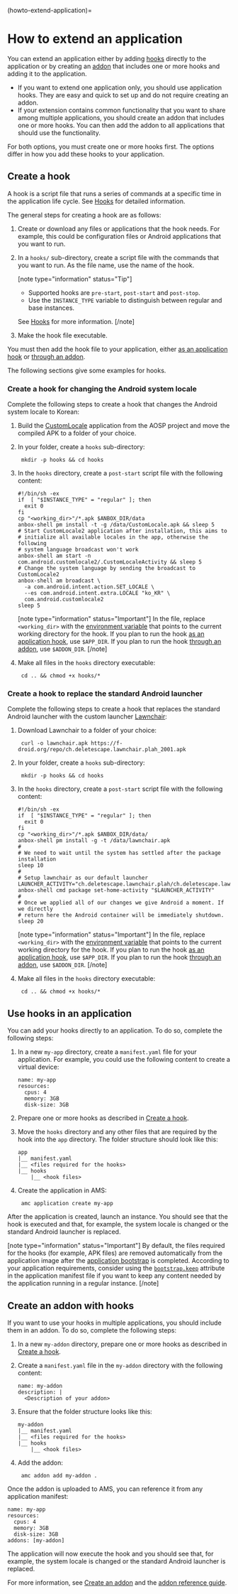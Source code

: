 (howto-extend-application)=
# How to extend an application

You can extend an application either by adding [hooks](#application-hooks) directly to the application or by creating an [addon](#addon) that includes one or more hooks and adding it to the application.

* If you want to extend one application only, you should use application hooks. They are easy and quick to set up and do not require creating an addon.
* If your extension contains common functionality that you want to share among multiple applications, you should create an addon that includes one or more hooks. You can then add the addon to all applications that should use the functionality.

For both options, you must create one or more hooks first. The options differ in how you add these hooks to your application.

## Create a hook

A hook is a script file that runs a series of commands at a specific time in the application life cycle. See [Hooks](https://discourse.ubuntu.com/t/hooks/28555) for detailed information.

The general steps for creating a hook are as follows:

1. Create or download any files or applications that the hook needs. For example, this could be configuration files or Android applications that you want to run.
1. In a `hooks/` sub-directory, create a script file with the commands that you want to run. As the file name, use the name of the hook.

   [note type="information" status="Tip"]

   - Supported hooks are `pre-start`, `post-start` and `post-stop`.
   - Use the `INSTANCE_TYPE` variable to distinguish between regular and base instances.

   See [Hooks](https://discourse.ubuntu.com/t/hooks/28555) for more information.
   [/note]
1. Make the hook file executable.

You must then add the hook file to your application, either [as an application hook](#application-hooks) or [through an addon](#addon).

The following sections give some examples for hooks.

### Create a hook for changing the Android system locale

Complete the following steps to create a hook that changes the Android system locale to Korean:
<!-- wokeignore:rule=master -->
1. Build the [CustomLocale](https://android.googlesource.com/platform/development/+/master/apps/CustomLocale) application from the AOSP project and move the compiled APK to a folder of your choice.
1. In your folder, create a `hooks` sub-directory:

        mkdir -p hooks && cd hooks
1. In the `hooks` directory, create a `post-start` script file with the following content:

   ```
   #!/bin/sh -ex
   if  [ "$INSTANCE_TYPE" = "regular" ]; then
     exit 0
   fi
   cp "<working_dir>"/*.apk $ANBOX_DIR/data
   anbox-shell pm install -t -g /data/CustomLocale.apk && sleep 5
   # Start CustomLocale2 application after installation, this aims to
   # initialize all available locales in the app, otherwise the following
   # system language broadcast won't work
   anbox-shell am start -n com.android.customlocale2/.CustomLocaleActivity && sleep 5
   # Change the system language by sending the broadcast to CustomLocale2
   anbox-shell am broadcast \
     -a com.android.intent.action.SET_LOCALE \
     --es com.android.intent.extra.LOCALE "ko_KR" \
     com.android.customlocale2
   sleep 5
   ```

   [note type="information" status="Important"]
   In the file, replace `<working_dir>` with the [environment variable](https://discourse.ubuntu.com/t/hooks/28555#environment-variables-1) that points to the current working directory for the hook. If you plan to run the hook [as an application hook](#application-hooks), use `$APP_DIR`. If you plan to run the hook [through an addon](#addon), use `$ADDON_DIR`.
   [/note]
1. Make all files in the `hooks` directory executable:

        cd .. && chmod +x hooks/*

### Create a hook to replace the standard Android launcher

Complete the following steps to create a hook that replaces the standard Android launcher with the custom launcher [Lawnchair](https://lawnchair.app/):

1. Download Lawnchair to a folder of your choice:

        curl -o lawnchair.apk https://f-droid.org/repo/ch.deletescape.lawnchair.plah_2001.apk

1. In your folder, create a `hooks` sub-directory:

        mkdir -p hooks && cd hooks

1. In the `hooks` directory, create a `post-start` script file with the following content:

   ```
   #!/bin/sh -ex
   if  [ "$INSTANCE_TYPE" = "regular" ]; then
     exit 0
   fi
   cp "<working_dir>"/*.apk $ANBOX_DIR/data/
   anbox-shell pm install -g -t /data/lawnchair.apk
   #
   # We need to wait until the system has settled after the package installation
   sleep 10
   #
   # Setup lawnchair as our default launcher
   LAUNCHER_ACTIVITY="ch.deletescape.lawnchair.plah/ch.deletescape.lawnchair.Launcher"
   anbox-shell cmd package set-home-activity "$LAUNCHER_ACTIVITY"
   #
   # Once we applied all of our changes we give Android a moment. If we directly
   # return here the Android container will be immediately shutdown.
   sleep 20
   ```

   [note type="information" status="Important"]
   In the file, replace `<working_dir>` with the [environment variable](https://discourse.ubuntu.com/t/hooks/28555#environment-variables-1) that points to the current working directory for the hook. If you plan to run the hook [as an application hook](#application-hooks), use `$APP_DIR`. If you plan to run the hook [through an addon](#addon), use `$ADDON_DIR`.
   [/note]
1. Make all files in the `hooks` directory executable:

        cd .. && chmod +x hooks/*

<a name="application-hooks"></a>
## Use hooks in an application

You can add your hooks directly to an application. To do so, complete the following steps:

1. In a new `my-app` directory, create a `manifest.yaml` file for your application. For example, you could use the following content to create a virtual device:

   ```
   name: my-app
   resources:
     cpus: 4
     memory: 3GB
     disk-size: 3GB
   ```

1. Prepare one or more hooks as described in [Create a hook](#create-a-hook-1).

1. Move the `hooks` directory and any other files that are required by the hook into the `app` directory. The folder structure should look like this:

   ```
   app
   |__ manifest.yaml
   |__ <files required for the hooks>
   |__ hooks
       |__ <hook files>
   ```

1. Create the application in AMS:

        amc application create my-app

After the application is created, launch an instance. You should see that the hook is executed and that, for example, the system locale is changed or the standard Android launcher is replaced.

[note type="information" status="Important"]
By default, the files required for the hooks (for example, APK files) are removed automatically from the application image after the [application bootstrap](https://discourse.ubuntu.com/t/17760) is completed. According to your application requirements, consider using the [`bootstrap.keep`](https://discourse.ubuntu.com/t/application-manifest/24197#bootstrap-process-2) attribute in the application manifest file if you want to keep any content needed by the application running in a regular instance.
[/note]

<a name="addon"></a>
## Create an addon with hooks

If you want to use your hooks in multiple applications, you should include them in an addon. To do so, complete the following steps:

1. In a new `my-addon` directory, prepare one or more hooks as described in [Create a hook](#create-a-hook-1).
1. Create a `manifest.yaml` file in the `my-addon` directory with the following content:

   ```
   name: my-addon
   description: |
     <Description of your addon>
   ```
1. Ensure that the folder structure looks like this:

   ```
   my-addon
   |__ manifest.yaml
   |__ <files required for the hooks>
   |__ hooks
       |__ <hook files>
   ```
1. Add the addon:

        amc addon add my-addon .

Once the addon is uploaded to AMS, you can reference it from any application manifest:

```
name: my-app
resources:
  cpus: 4
  memory: 3GB
  disk-size: 3GB
addons: [my-addon]
```

The application will now execute the hook and you should see that, for example, the system locale is changed or the standard Android launcher is replaced.

For more information, see [Create an addon](https://discourse.ubuntu.com/t/creating-an-addon/25284) and the [addon reference guide](https://discourse.ubuntu.com/t/addons/25293).
